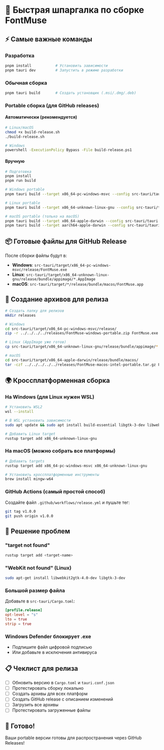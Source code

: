 # 🚀 Быстрая шпаргалка по сборке FontMuse

## ⚡ Самые важные команды

### Разработка
```bash
pnpm install           # Установить зависимости
pnpm tauri dev         # Запустить в режиме разработки
```

### Обычная сборка
```bash
pnpm tauri build       # Создать установщик (.msi/.dmg/.deb)
```

### Portable сборка (для GitHub releases)

#### Автоматически (рекомендуется)
```bash
# Linux/macOS
chmod +x build-release.sh
./build-release.sh

# Windows
powershell -ExecutionPolicy Bypass -File build-release.ps1
```

#### Вручную
```bash
# Подготовка
pnpm install
pnpm run build

# Windows portable
pnpm tauri build --target x86_64-pc-windows-msvc --config src-tauri/tauri.conf.json

# Linux portable  
pnpm tauri build --target x86_64-unknown-linux-gnu --config src-tauri/tauri.conf.json

# macOS portable (только на macOS)
pnpm tauri build --target x86_64-apple-darwin --config src-tauri/tauri.conf.json
pnpm tauri build --target aarch64-apple-darwin --config src-tauri/tauri.conf.json
```

## 📦 Готовые файлы для GitHub Release

После сборки файлы будут в:
- **Windows**: `src-tauri/target/x86_64-pc-windows-msvc/release/FontMuse.exe`
- **Linux**: `src-tauri/target/x86_64-unknown-linux-gnu/release/bundle/appimage/*.AppImage`
- **macOS**: `src-tauri/target/*/release/bundle/macos/FontMuse.app`

## 🎯 Создание архивов для релиза

```bash
# Создать папку для релизов
mkdir releases

# Windows
cd src-tauri/target/x86_64-pc-windows-msvc/release/
zip -r ../../../../releases/FontMuse-windows-portable.zip FontMuse.exe

# Linux (AppImage уже готов)
cp src-tauri/target/x86_64-unknown-linux-gnu/release/bundle/appimage/*.AppImage releases/FontMuse-linux-portable.AppImage

# macOS
cd src-tauri/target/x86_64-apple-darwin/release/bundle/macos/
tar -czf ../../../../../releases/FontMuse-macos-intel-portable.tar.gz FontMuse.app
```

## 🌍 Кроссплатформенная сборка

### На Windows (для Linux нужен WSL)
```bash
# Установить WSL2
wsl --install

# В WSL установить зависимости
sudo apt update && sudo apt install build-essential libgtk-3-dev libwebkit2gtk-4.0-dev

# Добавить Linux target
rustup target add x86_64-unknown-linux-gnu
```

### На macOS (можно собрать все платформы)
```bash
# Добавить targets
rustup target add x86_64-pc-windows-msvc x86_64-unknown-linux-gnu

# Установить кроссплатформенные инструменты
brew install mingw-w64
```

### GitHub Actions (самый простой способ)
Создайте файл `.github/workflows/release.yml` и пушьте тег:
```bash
git tag v1.0.0
git push origin v1.0.0
```

## 🔧 Решение проблем

### "target not found"
```bash
rustup target add <target-name>
```

### "WebKit not found" (Linux)
```bash
sudo apt-get install libwebkit2gtk-4.0-dev libgtk-3-dev
```

### Большой размер файла
Добавьте в `src-tauri/Cargo.toml`:
```toml
[profile.release]
opt-level = "s"
lto = true
strip = true
```

### Windows Defender блокирует .exe
- Подпишите файл цифровой подписью
- Или добавьте в исключения антивируса

## 📋 Чеклист для релиза

- [ ] Обновить версию в `Cargo.toml` и `tauri.conf.json`
- [ ] Протестировать сборку локально
- [ ] Создать архивы для всех платформ
- [ ] Создать GitHub release с описанием изменений
- [ ] Загрузить все архивы
- [ ] Протестировать загруженные файлы

## 🎉 Готово!

Ваши portable версии готовы для распространения через GitHub Releases!